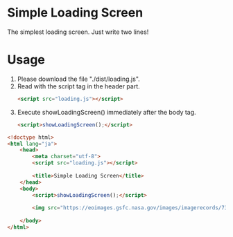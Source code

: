# Simple Loading Screen
The simplest loading screen. Just write two lines!

# Usage

1. Please download the file "./dist/loading.js".
1. Read with the script tag in the header part.
   ```HTML
   <script src="loading.js"></script>
   ```
1. Execute showLoadingScreen() immediately after the body tag.
   ```HTML
   <script>showLoadingScreen();</script>
   ```

```HTML
<!doctype html>
<html lang="ja">
	<head>
		<meta charset="utf-8">
		<script src="loading.js"></script>
		
		<title>Simple Loading Screen</title>
	</head>
	<body>
		<script>showLoadingScreen();</script>
		
		<img src="https://eoimages.gsfc.nasa.gov/images/imagerecords/73000/73884/world.topo.bathy.200411.3x5400x2700.jpg">
		
	</body>
</html>
```

